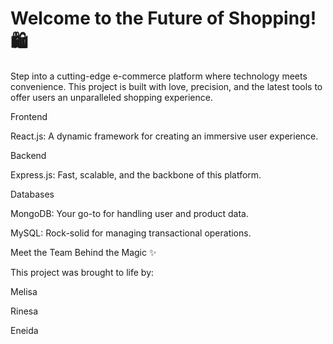 # Welcome to the Future of Shopping! 🛍️

Step into a cutting-edge e-commerce platform where technology meets convenience. This project is built with love, precision, and the latest tools to offer users an unparalleled shopping experience.


Frontend

React.js: A dynamic framework for creating an immersive user experience.

Backend

Express.js: Fast, scalable, and the backbone of this platform.

Databases

MongoDB: Your go-to for handling user and product data.

MySQL: Rock-solid for managing transactional operations.

Meet the Team Behind the Magic ✨

This project was brought to life by:

Melisa

Rinesa

Eneida

